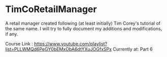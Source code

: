 # TimCoRetailManager
A retail manager created following (at least initially) Tim Corey's tutorial of the same name. I will try to fully document my additions and modifications, if any.

Course Link : https://www.youtube.com/playlist?list=PLLWMQd6PeGY0bEMxObA6dtYXuJOGfxSPx
Currently at: Part 6